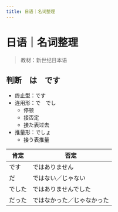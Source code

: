 ```yaml
---
title: 日语｜名词整理
---
```


# 日语｜名词整理

> 教材：新世纪日本语

## 判断　は　です

- 终止型：です
- 连用形：で　でし
    - 停顿
    - 接否定
    - 接た表过去
- 推量形：でしょ
    - 接う表推量

|肯定|否定|
|-|-|
|です|ではありません|
|だ|ではない／じゃない|
|でした|ではありませんでした|
|だった|ではなかった／じゃなかった|
